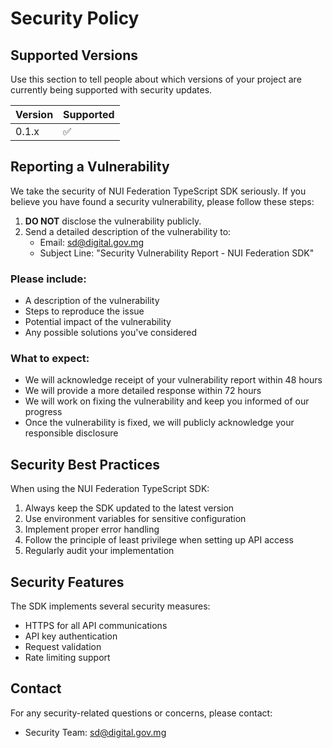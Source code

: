 # Security Policy

## Supported Versions

Use this section to tell people about which versions of your project are currently being supported with security updates.

| Version | Supported          |
| ------- | ------------------ |
| 0.1.x   | :white_check_mark: |

## Reporting a Vulnerability

We take the security of NUI Federation TypeScript SDK seriously. If you believe you have found a security vulnerability, please follow these steps:

1. **DO NOT** disclose the vulnerability publicly.
2. Send a detailed description of the vulnerability to:
   - Email: [sd@digital.gov.mg](mailto:sd@digital.gov.mg)
   - Subject Line: "Security Vulnerability Report - NUI Federation SDK"

### Please include:

- A description of the vulnerability
- Steps to reproduce the issue
- Potential impact of the vulnerability
- Any possible solutions you've considered

### What to expect:

- We will acknowledge receipt of your vulnerability report within 48 hours
- We will provide a more detailed response within 72 hours
- We will work on fixing the vulnerability and keep you informed of our progress
- Once the vulnerability is fixed, we will publicly acknowledge your responsible disclosure

## Security Best Practices

When using the NUI Federation TypeScript SDK:

1. Always keep the SDK updated to the latest version
2. Use environment variables for sensitive configuration
3. Implement proper error handling
4. Follow the principle of least privilege when setting up API access
5. Regularly audit your implementation

## Security Features

The SDK implements several security measures:

- HTTPS for all API communications
- API key authentication
- Request validation
- Rate limiting support

## Contact

For any security-related questions or concerns, please contact:
- Security Team: [sd@digital.gov.mg](mailto:sd@digital.gov.mg)
